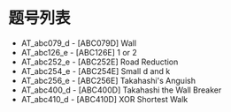 # 题号列表

- AT_abc079_d - [ABC079D] Wall
- AT_abc126_e - [ABC126E] 1 or 2
- AT_abc252_e - [ABC252E] Road Reduction
- AT_abc254_e - [ABC254E] Small d and k
- AT_abc256_e - [ABC256E] Takahashi's Anguish
- AT_abc400_d - [ABC400D] Takahashi the Wall Breaker
- AT_abc410_d - [ABC410D] XOR Shortest Walk
